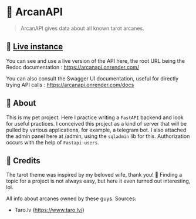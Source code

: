 # 🔮 ArcanAPI


> ArcanAPI gives data about all known tarot arcanes.


## 🌱 [Live instance](https://arcanapi.onrender.com/)

You can see and use a live version of the API here, the root URL being the Redoc documentation : https://arcanapi.onrender.com/

You can also consult the Swagger UI documentation, useful for directly trying API calls : https://arcanapi.onrender.com/docs

## 🔸 About

This is my pet project.  Here I practice writing a `FastAPI` backend and look for useful practices.  I conceived this project as a kind of server that will be pulled by various applications, for example, a telegram bot.  I also attached the admin panel here at /admin, using the `sqladmin` lib for this.  Authorization occurs with the help of `Fastapi-users`. 

## 🔹 Credits

The tarot theme was inspired by my beloved wife, thank you! 🐷 Finding a topic for a project is not always easy, but here it even turned out interesting, lol.

All info about arcanes owned by these guys. Sources:
- Taro.lv (https://www.taro.lv/)

